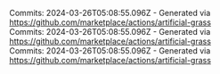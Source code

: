 Commits: 2024-03-26T05:08:55.096Z - Generated via https://github.com/marketplace/actions/artificial-grass
<br>
Commits: 2024-03-26T05:08:55.096Z - Generated via https://github.com/marketplace/actions/artificial-grass
<br>
Commits: 2024-03-26T05:08:55.096Z - Generated via https://github.com/marketplace/actions/artificial-grass
<br>
